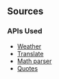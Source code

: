 ## Sources
### APIs Used 
- [Weather](https://www.weatherapi.com/my/)
- [Translate](https://pypi.org/project/deep-translator/)
- [Math parser](https://pypi.org/project/cexprtk/)
- [Quotes](https://api-ninjas.com/api/quotes)
